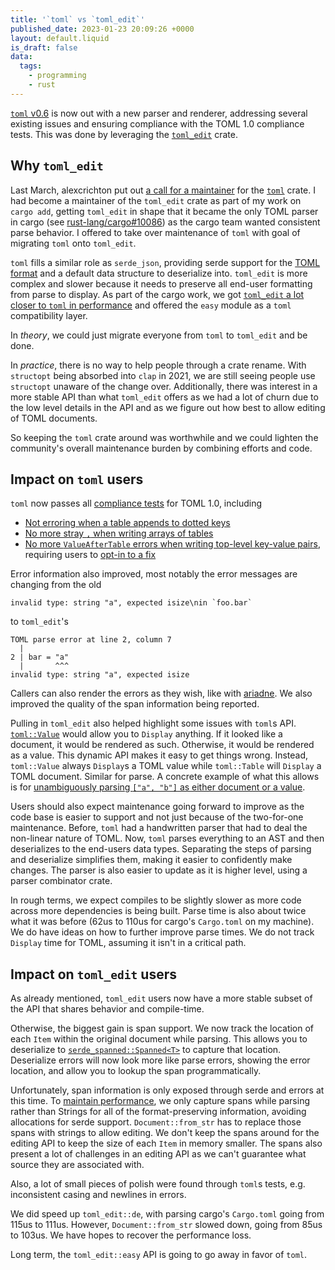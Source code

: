 ```yaml
---
title: '`toml` vs `toml_edit`'
published_date: 2023-01-23 20:09:26 +0000
layout: default.liquid
is_draft: false
data:
  tags:
    - programming
    - rust
---
```

[`toml` v0.6](https://github.com/toml-rs/toml/blob/main/crates/toml/CHANGELOG.md#060---2023-01-23)
is now out with a new parser and renderer, addressing several existing issues
and ensuring compliance with the TOML 1.0 compliance tests.  This was done by
leveraging the
[`toml_edit`](https://crates.io/crates/toml_edit) crate.

<!-- more -->

## Why `toml_edit`

Last March, alexcrichton put out [a call for a maintainer](https://github.com/toml-rs/toml-rs/issues/460) for the
[`toml`](https://crates.io/crates/toml) crate.  I had become a maintainer of
the `toml_edit` crate as part of my work
on `cargo add`, getting `toml_edit` in shape that it became the only TOML parser in
cargo (see
[rust-lang/cargo#10086](https://github.com/rust-lang/cargo/pull/10086)) as the
cargo team wanted consistent parse behavior.  I offered to take over
maintenance of `toml` with goal of migrating `toml` onto `toml_edit`.

`toml` fills a similar role as `serde_json`, providing serde support for the
[TOML format](https://toml.io/en/) and a default data structure to deserialize
into.  `toml_edit` is more complex and slower because it needs to preserve all
end-user formatting from parse to display.  As part of the cargo work, we got
[`toml_edit` a lot closer to `toml` in performance](/blog/2021/09/optimizing-toml-edit/)
and offered the `easy` module as a `toml` compatibility layer.

In *theory*, we could just migrate everyone from `toml` to `toml_edit` and be
done.

In *practice*, there is no way to help people through a crate rename.
With `structopt` being absorbed into `clap` in 2021, we are still seeing people
use `structopt` unaware of the change over.  Additionally, there was interest
in a more stable API than what `toml_edit` offers as we had a lot of churn due
to the low level details in the API and as we figure out how best to allow
editing of TOML documents.

So keeping the `toml` crate around was worthwhile and we could lighten the
community's overall maintenance burden by combining efforts and code.

## Impact on `toml` users

`toml` now passes all [compliance tests](https://github.com/BurntSushi/toml-test) for TOML 1.0, including
- [Not erroring when a table appends to dotted keys](https://github.com/toml-rs/toml/issues/439)
- [No more stray `,` when writing arrays of tables](https://github.com/toml-rs/toml/issues/483)
- [No more `ValueAfterTable` errors when writing top-level key-value pairs](https://github.com/toml-rs/toml/issues/403), requiring users to [opt-in to a fix](https://docs.rs/toml/0.5.11/toml/ser/fn.tables_last.html)

Error information also improved, most notably the error messages are changing from the old
```
invalid type: string "a", expected isize\nin `foo.bar`
```
to `toml_edit`'s
```
TOML parse error at line 2, column 7
  |
2 | bar = "a"
  |       ^^^
invalid type: string "a", expected isize
```

Callers can also render the errors as they wish, like with
[ariadne](https://crates.io/crates/ariadne).
We also improved the quality of the span information being reported.

Pulling in `toml_edit` also helped highlight some issues with `toml`s API.
[`toml::Value`](https://docs.rs/toml/latest/toml/value/enum.Value.html) would
allow you to `Display` anything.  If it looked like a document, it would be
rendered as such.  Otherwise, it would be rendered as a value.  This dynamic API
makes it easy to get things wrong.  Instead, `toml::Value` always `Display`s a
TOML value while `toml::Table` will `Display` a TOML document.  Similar for
parse.  A concrete example of what this allows is for
[unambiguously parsing `["a", "b"]` as either document or a value](https://github.com/toml-rs/toml/issues/363).

Users should also expect maintenance going forward to improve as the code base
is easier to support and not just because of the two-for-one maintenance.
Before, `toml` had a handwritten parser that had to deal the non-linear nature
of TOML.  Now, `toml` parses everything to an AST and then deserializes to the
end-users data types.  Separating the steps of parsing and deserialize
simplifies them, making it easier to confidently make changes.  The parser is
also easier to update as it is higher level, using a parser combinator crate.

In rough terms, we expect compiles to be slightly slower as more code across
more dependencies is being built.  Parse time is also about twice what it
was before (62us to 110us for cargo's `Cargo.toml` on my machine).  We do have
ideas on how to further improve parse times.  We do not track `Display` time
for TOML, assuming it isn't in a critical path.

## Impact on `toml_edit` users

As already mentioned, `toml_edit` users now have a more stable subset of the API that shares behavior and compile-time.

Otherwise, the biggest gain is span support.  We now track the location of each
`Item` within the original document while parsing.  This allows you to
deserialize to
[`serde_spanned::Spanned<T>`](https://docs.rs/serde_spanned/latest/serde_spanned/struct.Spanned.html)
to capture that location.  Deserialize errors will now look more like parse
errors, showing the error location, and allow you to lookup the span
programmatically.

Unfortunately, span information is only exposed through serde and errors at
this time.  To [maintain performance](https://github.com/toml-rs/toml/pull/429),
we only capture spans while parsing rather than Strings for all of the
format-preserving information, avoiding allocations for serde support.
`Document::from_str` has to replace those spans with strings to allow editing.
We don't keep the spans around for the editing API to keep the size of each
`Item` in memory smaller.  The spans also present a lot of challenges in an
editing API as we can't guarantee what source they are associated with.

Also, a lot of small pieces of polish were found through `toml`s tests, e.g.
inconsistent casing and newlines in errors.

We did speed up `toml_edit::de`, with parsing cargo's `Cargo.toml` going from
115us to 111us.  However, `Document::from_str` slowed down, going from 85us to
103us.  We have hopes to recover the performance loss.

Long term, the `toml_edit::easy` API is going to go away in favor of `toml`.

